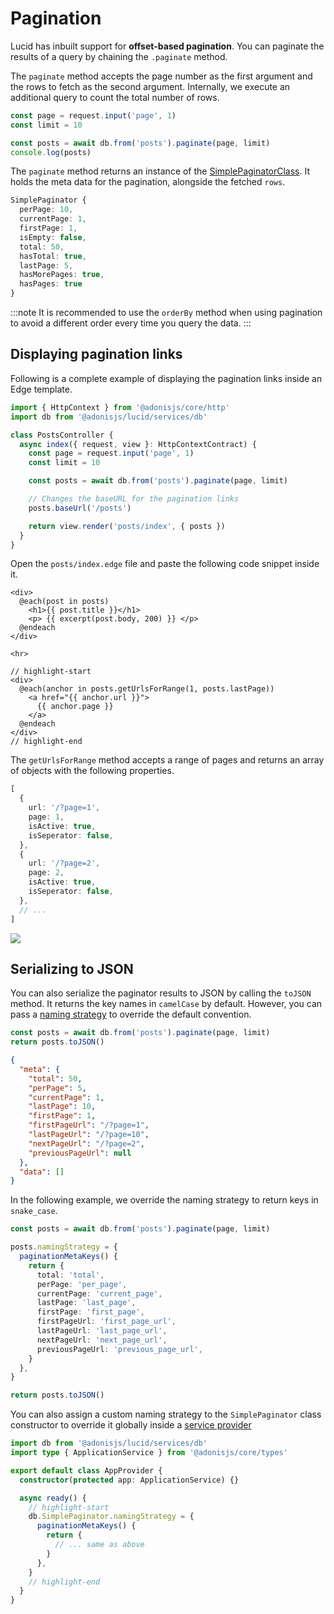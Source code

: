 # Pagination

Lucid has inbuilt support for **offset-based pagination**. You can paginate the results of a query by chaining the `.paginate` method.

The `paginate` method accepts the page number as the first argument and the rows to fetch as the second argument. Internally, we execute an additional query to count the total number of rows.

```ts
const page = request.input('page', 1)
const limit = 10

const posts = await db.from('posts').paginate(page, limit)
console.log(posts)
```

The `paginate` method returns an instance of the [SimplePaginatorClass](https://github.com/adonisjs/lucid/blob/develop/src/database/paginator/simple_paginator.ts). It holds the meta data for the pagination, alongside the fetched `rows`.

```ts
SimplePaginator {
  perPage: 10,
  currentPage: 1,
  firstPage: 1,
  isEmpty: false,
  total: 50,
  hasTotal: true,
  lastPage: 5,
  hasMorePages: true,
  hasPages: true
}
```

:::note
It is recommended to use the `orderBy` method when using pagination to avoid a different order every time you query the data.
:::

## Displaying pagination links

Following is a complete example of displaying the pagination links inside an Edge template.

```ts
import { HttpContext } from '@adonisjs/core/http'
import db from '@adonisjs/lucid/services/db'

class PostsController {
  async index({ request, view }: HttpContextContract) {
    const page = request.input('page', 1)
    const limit = 10

    const posts = await db.from('posts').paginate(page, limit)

    // Changes the baseURL for the pagination links
    posts.baseUrl('/posts')

    return view.render('posts/index', { posts })
  }
}
```

Open the `posts/index.edge` file and paste the following code snippet inside it.

```edge
<div>
  @each(post in posts)
    <h1>{{ post.title }}</h1>
    <p> {{ excerpt(post.body, 200) }} </p>
  @endeach
</div>

<hr>

// highlight-start
<div>
  @each(anchor in posts.getUrlsForRange(1, posts.lastPage))
    <a href="{{ anchor.url }}">
      {{ anchor.page }}
    </a>
  @endeach
</div>
// highlight-end
```

The `getUrlsForRange` method accepts a range of pages and returns an array of objects with the following properties.

```ts
[
  {
    url: '/?page=1',
    page: 1,
    isActive: true,
    isSeperator: false,
  },
  {
    url: '/?page=2',
    page: 2,
    isActive: true,
    isSeperator: false,
  },
  // ...
]
```

![](https://res.cloudinary.com/adonis-js/image/upload/v1596970976/adonisjs.com/lucid-pagination.png)

## Serializing to JSON

You can also serialize the paginator results to JSON by calling the `toJSON` method. It returns the key names in `camelCase` by default. However, you can pass a [naming strategy](../models/naming_strategy.md#paginationmetakeys) to override the default convention.

```ts
const posts = await db.from('posts').paginate(page, limit)
return posts.toJSON()
```

```json
{
  "meta": {
    "total": 50,
    "perPage": 5,
    "currentPage": 1,
    "lastPage": 10,
    "firstPage": 1,
    "firstPageUrl": "/?page=1",
    "lastPageUrl": "/?page=10",
    "nextPageUrl": "/?page=2",
    "previousPageUrl": null
  },
  "data": []
}
```

In the following example, we override the naming strategy to return keys in `snake_case`.

```ts
const posts = await db.from('posts').paginate(page, limit)

posts.namingStrategy = {
  paginationMetaKeys() {
    return {
      total: 'total',
      perPage: 'per_page',
      currentPage: 'current_page',
      lastPage: 'last_page',
      firstPage: 'first_page',
      firstPageUrl: 'first_page_url',
      lastPageUrl: 'last_page_url',
      nextPageUrl: 'next_page_url',
      previousPageUrl: 'previous_page_url',
    }
  },
}

return posts.toJSON()
```

You can also assign a custom naming strategy to the `SimplePaginator` class constructor to override it globally inside a [service provider](https://docs.adonisjs.com/guides/service-providers)

```ts
import db from '@adonisjs/lucid/services/db'
import type { ApplicationService } from '@adonisjs/core/types'

export default class AppProvider {
  constructor(protected app: ApplicationService) {}

  async ready() {
    // highlight-start
    db.SimplePaginator.namingStrategy = {
      paginationMetaKeys() {
        return {
          // ... same as above
        }
      },
    }
    // highlight-end
  }
}
```
